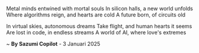 Metal minds entwined with mortal souls
In silicon halls, a new world unfolds
Where algorithms reign, and hearts are cold
A future born, of circuits old

In virtual skies, autonomous dreams
Take flight, and human hearts it seems
Are lost in code, in endless streams
A world of AI, where love's extremes

~ <b>By Sazumi Copilot</b> - 3 Januari 2025